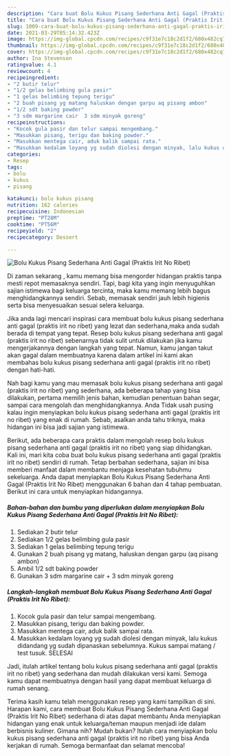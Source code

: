 ```yaml
---
description: "Cara buat Bolu Kukus Pisang Sederhana Anti Gagal (Praktis Irit No Ribet) yang nikmat dan Mudah Dibuat"
title: "Cara buat Bolu Kukus Pisang Sederhana Anti Gagal (Praktis Irit No Ribet) yang nikmat dan Mudah Dibuat"
slug: 1009-cara-buat-bolu-kukus-pisang-sederhana-anti-gagal-praktis-irit-no-ribet-yang-nikmat-dan-mudah-dibuat
date: 2021-03-29T05:14:32.423Z
image: https://img-global.cpcdn.com/recipes/c9f31e7c18c2d1f2/680x482cq70/bolu-kukus-pisang-sederhana-anti-gagal-praktis-irit-no-ribet-foto-resep-utama.jpg
thumbnail: https://img-global.cpcdn.com/recipes/c9f31e7c18c2d1f2/680x482cq70/bolu-kukus-pisang-sederhana-anti-gagal-praktis-irit-no-ribet-foto-resep-utama.jpg
cover: https://img-global.cpcdn.com/recipes/c9f31e7c18c2d1f2/680x482cq70/bolu-kukus-pisang-sederhana-anti-gagal-praktis-irit-no-ribet-foto-resep-utama.jpg
author: Ina Stevenson
ratingvalue: 4.1
reviewcount: 4
recipeingredient:
- "2 butir telur"
- "1/2 gelas belimbing gula pasir"
- "1 gelas belimbing tepung terigu"
- "2 buah pisang yg matang haluskan dengan garpu aq pisang ambon"
- "1/2 sdt baking powder"
- "3 sdm margarine cair  3 sdm minyak goreng"
recipeinstructions:
- "Kocok gula pasir dan telur sampai mengembang."
- "Masukkan pisang, terigu dan baking powder."
- "Masukkan mentega cair, aduk balik sampai rata."
- "Masukkan kedalam loyang yg sudah diolesi dengan minyak, lalu kukus didandang yg sudah dipanaskan sebelumnya. Kukus sampai matang / test tusuk. SELESAI"
categories:
- Resep
tags:
- bolu
- kukus
- pisang

katakunci: bolu kukus pisang 
nutrition: 162 calories
recipecuisine: Indonesian
preptime: "PT28M"
cooktime: "PT56M"
recipeyield: "2"
recipecategory: Dessert

---
```



![Bolu Kukus Pisang Sederhana Anti Gagal (Praktis Irit No Ribet)](https://img-global.cpcdn.com/recipes/c9f31e7c18c2d1f2/680x482cq70/bolu-kukus-pisang-sederhana-anti-gagal-praktis-irit-no-ribet-foto-resep-utama.jpg)

Di zaman  sekarang , kamu memang bisa mengorder hidangan praktis tanpa mesti repot memasaknya sendiri. Tapi, bagi kita yang ingin menyuguhkan sajian istimewa bagi keluarga tercinta, maka kamu memang lebih bagus menghidangkannya sendiri. Sebab, memasak sendiri jauh lebih higienis serta bisa menyesuaikan sesuai selera keluarga.

Jika anda lagi mencari inspirasi cara membuat bolu kukus pisang sederhana anti gagal (praktis irit no ribet) yang lezat dan sederhana,maka anda sudah berada di tempat yang tepat. Resep bolu kukus pisang sederhana anti gagal (praktis irit no ribet)  sebenarnya tidak sulit untuk dilakukan jika kamu mengerjakannya dengan langkah yang tepat. Namun, kamu jangan takut akan gagal dalam membuatnya 
karena dalam artikel ini kami akan membahas bolu kukus pisang sederhana anti gagal (praktis irit no ribet) dengan hati-hati.  



Nah bagi kamu yang mau memasak bolu kukus pisang sederhana anti gagal (praktis irit no ribet) yang sederhana, ada beberapa tahap yang bisa dilakukan, pertama memilih jenis bahan, kemudian penentuan bahan segar, sampai cara mengolah dan menghidangkannya. Anda Tidak usah pusing kalau ingin menyiapkan bolu kukus pisang sederhana anti gagal (praktis irit no ribet) yang enak di rumah. Sebab, asalkan anda  tahu triknya, maka hidangan ini bisa jadi sajian yang istimewa.

Berikut, ada beberapa cara praktis  dalam mengolah resep bolu kukus pisang sederhana anti gagal (praktis irit no ribet) yang siap dihidangkan. Kali ini, mari kita coba buat bolu kukus pisang sederhana anti gagal (praktis irit no ribet) sendiri di rumah. Tetap berbahan sederhana, sajian ini bisa memberi manfaat dalam membantu menjaga kesehatan tubuhmu sekeluarga. Anda dapat menyiapkan Bolu Kukus Pisang Sederhana Anti Gagal (Praktis Irit No Ribet) menggunakan 6 bahan dan 4 tahap pembuatan. Berikut ini cara untuk menyiapkan hidangannya.

<!--inarticleads1-->

##### Bahan-bahan dan bumbu yang diperlukan dalam menyiapkan Bolu Kukus Pisang Sederhana Anti Gagal (Praktis Irit No Ribet):

1. Sediakan 2 butir telur
1. Sediakan 1/2 gelas belimbing gula pasir
1. Sediakan 1 gelas belimbing tepung terigu
1. Gunakan 2 buah pisang yg matang, haluskan dengan garpu (aq pisang ambon)
1. Ambil 1/2 sdt baking powder
1. Gunakan 3 sdm margarine cair + 3 sdm minyak goreng




<!--inarticleads2-->

##### Langkah-langkah membuat Bolu Kukus Pisang Sederhana Anti Gagal (Praktis Irit No Ribet):

1. Kocok gula pasir dan telur sampai mengembang.
1. Masukkan pisang, terigu dan baking powder.
1. Masukkan mentega cair, aduk balik sampai rata.
1. Masukkan kedalam loyang yg sudah diolesi dengan minyak, lalu kukus didandang yg sudah dipanaskan sebelumnya. Kukus sampai matang / test tusuk. SELESAI




Jadi, itulah artikel tentang  bolu kukus pisang sederhana anti gagal (praktis irit no ribet)  yang sederhana dan mudah dilakukan versi kami. Semoga kamu dapat membuatnya dengan hasil yang dapat membuat keluarga di rumah senang. 

Terima kasih kamu telah menggunakan resep yang kami tampilkan di sini. Harapan kami, cara membuat  Bolu Kukus Pisang Sederhana Anti Gagal (Praktis Irit No Ribet) sederhana di atas dapat membantu Anda menyiapkan hidangan yang enak untuk keluarga/teman maupun menjadi ide dalam berbisnis kuliner. Gimana nih? Mudah bukan? Itulah cara menyiapkan bolu kukus pisang sederhana anti gagal (praktis irit no ribet) yang bisa Anda kerjakan di rumah. Semoga bermanfaat dan selamat mencoba!


